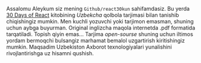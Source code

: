 Assalomu Aleykum siz mening `Github/react30kun` sahifamdasiz.
Bu yerda [30 Days of React](https://www.fullstackreact.com/assets/images/30days/30-days-of-react-header.jpg) kitobining _Uzbekcha_ qolbola tarjimasi bilan tanishib chiqishingiz mumkin. Men  kuchli yozuvchi yoki tarjimon emasman, shuning uchun aybga buyurman.
Original inglizcha maqola internetda .pdf formatida tarqatiladi. Topish qiyin emas...
Tarjima _open-sourse_ shuning uchun iltimos yordam bermoqchi bulsangiz marhamat bemalol uzgartirish kiritishingiz mumkin.
Maqsadim Uzbekiston Axborot texnologiyalari yunalishini rivojlantirishga uz hisamni qushish.
